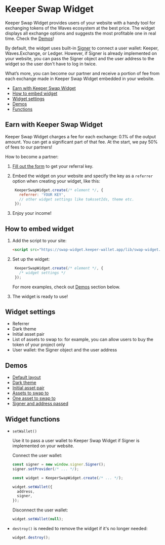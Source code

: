 # Keeper Swap Widget

Keeper Swap Widget provides users of your website with a handy tool for exchanging tokens of the Waves ecosystem at the best price. The widget displays all exchange options and suggests the most profitable one in real time. Check the [Demos](#demos)!

By default, the widget uses built-in [Signer](https://docs.waves.tech/en/building-apps/waves-api-and-sdk/client-libraries/signer) to connect a user wallet: Keeper, Waves.Exchange, or Ledger. However, if Signer is already implemented on your website, you can pass the Signer object and the user address to the widget so the user don't have to log in twice.

What’s more, you can become our partner and receive a portion of fee from each exchange made in Keeper Swap Widget embedded in your website.

- [Earn with Keeper Swap Widget](#earn-with-keeper-swap-widget)
- [How to embed widget](#how-to-embed-widget)
- [Widget settings](#widget-settings)
- [Demos](#demos)
- [Functions](#widget-functions)

## Earn with Keeper Swap Widget

Keeper Swap Widget charges a fee for each exchange: 0.1% of the output amount. You can get a significant part of that fee. At the start, we pay 50% of fees to our partners!

How to become a partner:

1. [Fill out the form](https://forms.gle/XuWFtF2mqmMf7yoL8) to get your referral key.
2. Embed the widget on your website and specify the key as a `referrer` option when creating your widget, like this:

   ```javascript
    KeeperSwapWidget.create(/* element */, {
      referrer: 'YOUR KEY',
      // other widget settings like toAssetIds, theme etc.
    });
   ```

3. Enjoy your income!

## How to embed widget

1. Add the script to your site:

   ```html
   <script src="https://swap-widget.keeper-wallet.app/lib/swap-widget.umd.js"></script>
   ```

2. Set up the widget:

   ```javascript
    KeeperSwapWidget.create(/* element */, {
      /* widget settings */
    });
   ```
   For more examples, check out [Demos](#demos) section below.

3. The widget is ready to use!

## Widget settings

- Referrer
- Dark theme
- Initial asset pair
- List of assets to swap to: for example, you can allow users to buy the token of your project only
- User wallet: the Signer object and the user address

## Demos

- [Default layout](https://codepen.io/faergeek/pen/OJvYaMY?editors=1000)
- [Dark theme](https://codepen.io/faergeek/pen/VwXOVKG?editors=1000)
- [Initial asset pair](https://codepen.io/faergeek/pen/poLmQNb?editors=1000)
- [Assets to swap to](https://codepen.io/faergeek/pen/eYMaQvW?editors=1000)
- [One asset to swap to](https://codepen.io/faergeek/pen/RwMmqpv?editors=1000)
- [Signer and address passed](https://codepen.io/faergeek/pen/LYdoXyr?editors=1000)

## Widget functions

- `setWallet()`

  Use it to pass a user wallet to Keeper Swap Widget if Signer is implemented on your website.

  Connect the user wallet:

  ```javascript
  const signer = new window.signer.Signer();
  signer.setProvider(/* ... */);

  const widget = KeeperSwapWidget.create(/* ... */);

  widget.setWallet({
    address,
    signer,
  });
  ```

  Disconnect the user wallet:

  ```javascript
  widget.setWallet(null);
  ```

- `destroy()` is needed to remove the widget if it's no longer needed:

  ```javascript
  widget.destroy();
  ```
